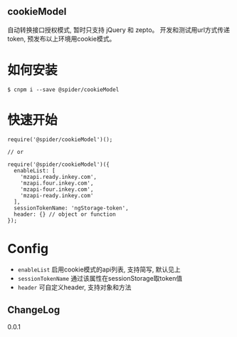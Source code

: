 cookieModel
---
自动转换接口授权模式, 暂时只支持 jQuery 和 zepto。
开发和测试用url方式传递token,  预发布以上环境用cookie模式。

如何安装
===
```
$ cnpm i --save @spider/cookieModel
```

快速开始
===
```
require('@spider/cookieModel')();

// or 

require('@spider/cookieModel')({
  enableList: [
    'mzapi.ready.inkey.com',
    'mzapi.four.inkey.com',
    'mzapi-four.inkey.com',
    'mzapi-ready.inkey.com'
  ],
  sessionTokenName: 'ngStorage-token',
  header: {} // object or function
});

```

Config
===
- `enableList` 启用cookie模式的api列表, 支持简写, 默认见上
- `sessionTokenName` 通过该属性在sessionStorage取token值
- `header` 可自定义header, 支持对象和方法

ChangeLog
---
0.0.1